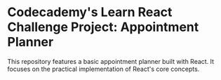 # Codecademy's Learn React Challenge Project: Appointment Planner

This repository features a basic appointment planner built with React. It focuses on the practical implementation of React's core concepts.
